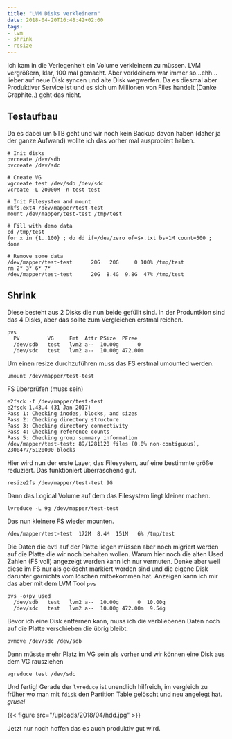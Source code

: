 ```yaml
---
title: "LVM Disks verkleinern"
date: 2018-04-20T16:48:42+02:00
tags:
- lvm
- shrink
- resize
---
```


Ich kam in die Verlegenheit ein Volume verkleinern zu müssen. LVM vergrößern,
klar, 100 mal gemacht. Aber verkleinern war immer so...ehh... lieber auf neue
Disk syncen und alte Disk wegwerfen. Da es diesmal aber Produktiver Service
ist und es sich um Millionen von Files handelt (Danke Graphite..) geht das
nicht.

## Testaufbau

Da es dabei um 5TB geht und wir noch kein Backup davon haben (daher ja der
ganze Aufwand) wollte ich das vorher mal ausprobiert haben.

```
# Init disks
pvcreate /dev/sdb
pvcreate /dev/sdc

# Create VG
vgcreate test /dev/sdb /dev/sdc
vcreate -L 20000M -n test test

# Init Filesystem and mount
mkfs.ext4 /dev/mapper/test-test
mount /dev/mapper/test-test /tmp/test

# Fill with demo data
cd /tmp/test
for x in {1..100} ; do dd if=/dev/zero of=$x.txt bs=1M count=500 ; done

# Remove some data
/dev/mapper/test-test      20G   20G     0 100% /tmp/test
rm 2* 3* 6* 7*
/dev/mapper/test-test      20G  8.4G  9.8G  47% /tmp/test
```

## Shrink

Diese besteht aus 2 Disks die nun beide gefüllt sind. In der Produntkion sind
das 4 Disks, aber das sollte zum Vergleichen erstmal reichen.

```
pvs
  PV         VG     Fmt  Attr PSize  PFree
  /dev/sdb   test   lvm2 a--  10.00g      0
  /dev/sdc   test   lvm2 a--  10.00g 472.00m
```

Um einen resize durchzuführen muss das FS erstmal umounted werden.

```
umount /dev/mapper/test-test
```

FS überprüfen (muss sein)

```
e2fsck -f /dev/mapper/test-test
e2fsck 1.43.4 (31-Jan-2017)
Pass 1: Checking inodes, blocks, and sizes
Pass 2: Checking directory structure
Pass 3: Checking directory connectivity
Pass 4: Checking reference counts
Pass 5: Checking group summary information
/dev/mapper/test-test: 89/1281120 files (0.0% non-contiguous), 2300477/5120000 blocks
```

Hier wird nun der erste Layer, das Filesystem, auf eine bestimmte größe
reduziert. Das funktioniert überraschend gut.

```
resize2fs /dev/mapper/test-test 9G
```

Dann das Logical Volume auf dem das Filesystem liegt kleiner machen.

```
lvreduce -L 9g /dev/mapper/test-test
```

Das nun kleinere FS wieder mounten.

```
/dev/mapper/test-test  172M  8.4M  151M   6% /tmp/test
```

Die Daten die evtl auf der Platte liegen müssen aber noch migriert werden auf
die Platte die wir noch behalten wollen. Warum hier noch die alten Used Zahlen
(FS voll) angezeigt werden kann ich nur vermuten. Denke aber weil diese im FS
nur als gelöscht markiert worden sind und die eigene Disk darunter garnichts
vom löschen mitbekommen hat. Anzeigen kann ich mir das aber mit dem LVM Tool
`pvs`

```
pvs -o+pv_used
  /dev/sdb   test   lvm2 a--  10.00g      0  10.00g
  /dev/sdc   test   lvm2 a--  10.00g 472.00m  9.54g

```

Bevor ich eine Disk entfernen kann, muss ich die verbliebenen Daten noch auf
die Platte verschieben die übrig bleibt.

```
pvmove /dev/sdc /dev/sdb
```

Dann müsste mehr Platz im VG sein als vorher  und wir können eine Disk aus dem
VG rausziehen

```
vgreduce test /dev/sdc
```

Und fertig! Gerade der `lvreduce` ist unendlich hilfreich, im vergleich zu
früher wo man mit `fdisk` den Partition Table gelöscht und neu angelegt hat.
*grusel*

{{< figure src="/uploads/2018/04/hdd.jpg" >}}

Jetzt nur noch hoffen das es auch produktiv gut wird.
